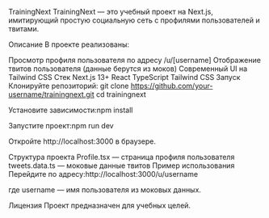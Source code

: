 TrainingNext
TrainingNext — это учебный проект на Next.js, имитирующий простую социальную сеть с профилями пользователей и твитами.

Описание
В проекте реализованы:

Просмотр профиля пользователя по адресу /u/[username]
Отображение твитов пользователя (данные берутся из моков)
Современный UI на Tailwind CSS
Стек
Next.js 13+
React
TypeScript
Tailwind CSS
Запуск
Клонируйте репозиторий: git clone https://github.com/your-username/trainingnext.git
cd trainingnext

Установите зависимости:npm install 

Запустите проект:npm run dev

Откройте http://localhost:3000 в браузере.

Структура проекта
Profile.tsx — страница профиля пользователя
tweets.data.ts — моковые данные твитов
Пример использования
Перейдите по адресу:http://localhost:3000/u/username

где username — имя пользователя из моковых данных.

Лицензия
Проект предназначен для учебных целей.
